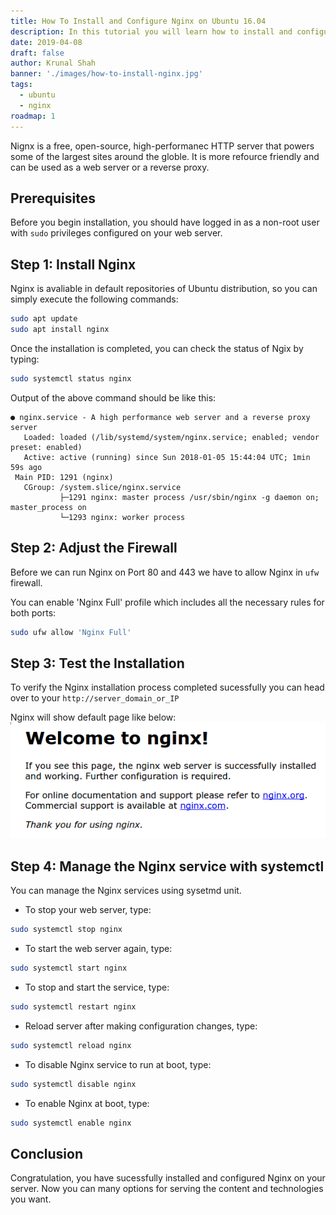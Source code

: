 ```yaml
---
title: How To Install and Configure Nginx on Ubuntu 16.04
description: In this tutorial you will learn how to install and configure Nginx web server on Ubuntu 16.04.
date: 2019-04-08
draft: false
author: Krunal Shah
banner: './images/how-to-install-nginx.jpg'
tags:
  - ubuntu
  - nginx
roadmap: 1
---
```


Nignx is a free, open-source, high-performanec HTTP server that powers some of the largest sites around the globle. It is more refource friendly and can be used as a web server or a reverse proxy.

## Prerequisites

Before you begin installation, you should have logged in as a non-root user with `sudo` privileges configured on your web server.

## Step 1: Install Nginx

Nginx is avaliable in default repositories of Ubuntu distribution, so you can simply execute the following commands:

```bash
sudo apt update
sudo apt install nginx
```

Once the installation is completed, you can check the status of Ngix by typing:

```bash
sudo systemctl status nginx
```

Output of the above command should be like this:

```output:title=output
● nginx.service - A high performance web server and a reverse proxy server
   Loaded: loaded (/lib/systemd/system/nginx.service; enabled; vendor preset: enabled)
   Active: active (running) since Sun 2018-01-05 15:44:04 UTC; 1min 59s ago
 Main PID: 1291 (nginx)
   CGroup: /system.slice/nginx.service
           ├─1291 nginx: master process /usr/sbin/nginx -g daemon on; master_process on
           └─1293 nginx: worker process
```

## Step 2: Adjust the Firewall

Before we can run Nginx on Port 80 and 443 we have to allow Nginx in `ufw` firewall.

You can enable 'Nginx Full' profile which includes all the necessary rules for both ports:

```bash
sudo ufw allow 'Nginx Full'
```

## Step 3: Test the Installation

To verify the Nginx installation process completed sucessfully you can head over to your `http://server_domain_or_IP`

Nginx will show default page like below:
![Nginx Default Page](images/nginx-default.png)

## Step 4: Manage the Nginx service with systemctl

You can manage the Nginx services using sysetmd unit.

- To stop your web server, type:

```bash
sudo systemctl stop nginx
```

- To start the web server again, type:

```bash
sudo systemctl start nginx
```

- To stop and start the service, type:

```bash
sudo systemctl restart nginx
```

- Reload server after making configuration changes, type:

```bash
sudo systemctl reload nginx
```

- To disable Nginx service to run at boot, type:

```bash
sudo systemctl disable nginx
```

- To enable Nginx at boot, type:

```bash
sudo systemctl enable nginx
```

## Conclusion

Congratulation, you have sucessfully installed and configured Nginx on your server. Now you can many options for serving the content and technologies you want.
